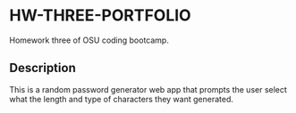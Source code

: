 # HW-THREE-PORTFOLIO
Homework three of OSU coding bootcamp.

## Description
This is a random password generator web app that prompts the user select what
the length and type of characters they want generated.
